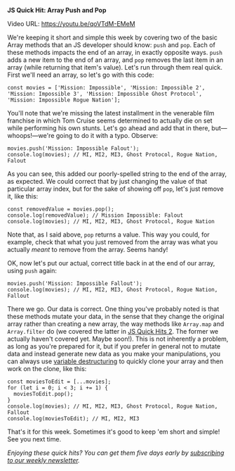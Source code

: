 **JS Quick Hit: Array Push and Pop**

Video URL: https://youtu.be/qoVTdM-EMeM

We're keeping it short and simple this week by covering two of the basic Array methods that an JS developer should know: `push` and `pop`. Each of these methods impacts the end of an array, in exactly opposite ways. `push` adds a new item to the end of an array, and `pop` removes the last item in an array (while returning that item's value). Let's run through them real quick. First we'll need an array, so let's go with this code:

```
const movies = ['Mission: Impossible', 'Mission: Impossible 2', 'Mission: Impossible 3', 'Mission: Impossible Ghost Protocol', 'Mission: Impossible Rogue Nation'];
```

You'll note that we're missing the latest installment in the venerable film franchise in which Tom Cruise seems determined to actually die on set while performing his own stunts. Let's go ahead and add that in there, but&mdash;whoops!&mdash;we're going to do it with a typo. Observe:

```
movies.push('Mission: Impossible Falout');
console.log(movies); // MI, MI2, MI3, Ghost Protocol, Rogue Nation, Falout
```

As you can see, this added our poorly-spelled string to the end of the array, as expected. We could correct that by just changing the value of that particular array index, but for the sake of showing off `pop`, let's just remove it, like this:

```
const removedValue = movies.pop();
console.log(removedValue); // Mission Impossible: Falout
console.log(movies); // MI, MI2, MI3, Ghost Protocol, Rogue Nation
```

Note that, as I said above, `pop` returns a value. This way you could, for example, check that what you just removed from the array was what you actually *meant* to remove from the array. Seems handy!

OK, now let's put our actual, correct title back in at the end of our array, using `push` again:

```
movies.push('Mission: Impossible Fallout');
console.log(movies); // MI, MI2, MI3, Ghost Protocol, Rogue Nation, Fallout
```

There we go. Our data is correct. One thing you've probably noted is that these methods mutate your data, in the sense that they change the original array rather than creating a new array, the way methods like `Array.map` and `Array.filter` do (we covered the latter in [JS Quick Hits 2](https://closebrace.com/tutorials/2018-02-07/js-quick-hits-2-array-filter). The former we actually haven't covered yet. Maybe soon!). This is not inherently a problem, as long as you're prepared for it, but if you prefer in general not to mutate data and instead generate new data as you make your manipulations, you can always use [variable destructuring](https://closebrace.com/tutorials/2018-02-21/js-quick-hits-5-variable-destructuring) to quickly clone your array and then work on the clone, like this:

```
const moviesToEdit = [...movies];
for (let i = 0; i < 3; i += 1) {
  moviesToEdit.pop();
}
console.log(movies); // MI, MI2, MI3, Ghost Protocol, Rogue Nation, Fallout
console.log(moviesToEdit); // MI, MI2, MI3
```

That's it for this week. Sometimes it's good to keep 'em short and simple! See you next time.

*Enjoying these quick hits? You can get them five days early by [subscribing to our weekly newsletter](https://closebrace.com/newsletter/subscribe).*